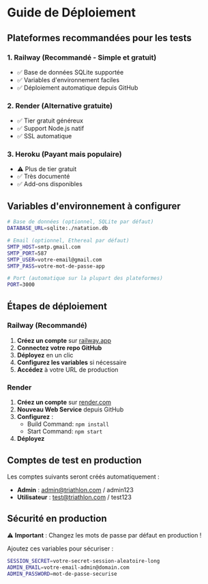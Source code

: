 # Guide de Déploiement

## Plateformes recommandées pour les tests

### 1. Railway (Recommandé - Simple et gratuit)
- ✅ Base de données SQLite supportée
- ✅ Variables d'environnement faciles
- ✅ Déploiement automatique depuis GitHub

### 2. Render (Alternative gratuite)
- ✅ Tier gratuit généreux
- ✅ Support Node.js natif
- ✅ SSL automatique

### 3. Heroku (Payant mais populaire)
- ⚠️ Plus de tier gratuit
- ✅ Très documenté
- ✅ Add-ons disponibles

## Variables d'environnement à configurer

```bash
# Base de données (optionnel, SQLite par défaut)
DATABASE_URL=sqlite:./natation.db

# Email (optionnel, Ethereal par défaut)
SMTP_HOST=smtp.gmail.com
SMTP_PORT=587
SMTP_USER=votre-email@gmail.com
SMTP_PASS=votre-mot-de-passe-app

# Port (automatique sur la plupart des plateformes)
PORT=3000
```

## Étapes de déploiement

### Railway (Recommandé)

1. **Créez un compte** sur [railway.app](https://railway.app)
2. **Connectez votre repo GitHub**
3. **Déployez** en un clic
4. **Configurez les variables** si nécessaire
5. **Accédez** à votre URL de production

### Render

1. **Créez un compte** sur [render.com](https://render.com)
2. **Nouveau Web Service** depuis GitHub
3. **Configurez** :
   - Build Command: `npm install`
   - Start Command: `npm start`
4. **Déployez**

## Comptes de test en production

Les comptes suivants seront créés automatiquement :
- **Admin** : admin@triathlon.com / admin123
- **Utilisateur** : test@triathlon.com / test123

## Sécurité en production

⚠️ **Important** : Changez les mots de passe par défaut en production !

Ajoutez ces variables pour sécuriser :
```bash
SESSION_SECRET=votre-secret-session-aleatoire-long
ADMIN_EMAIL=votre-email-admin@domain.com
ADMIN_PASSWORD=mot-de-passe-securise
```